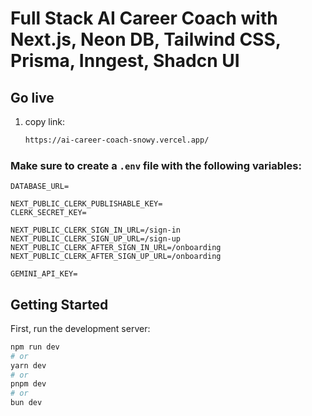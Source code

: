 # Full Stack AI Career Coach with Next.js, Neon DB, Tailwind CSS, Prisma, Inngest, Shadcn UI


## Go live

1. copy link:

   ```bash
   https://ai-career-coach-snowy.vercel.app/

### Make sure to create a `.env` file with the following variables:

```
DATABASE_URL=

NEXT_PUBLIC_CLERK_PUBLISHABLE_KEY=
CLERK_SECRET_KEY=

NEXT_PUBLIC_CLERK_SIGN_IN_URL=/sign-in
NEXT_PUBLIC_CLERK_SIGN_UP_URL=/sign-up
NEXT_PUBLIC_CLERK_AFTER_SIGN_IN_URL=/onboarding
NEXT_PUBLIC_CLERK_AFTER_SIGN_UP_URL=/onboarding

GEMINI_API_KEY=
```

## Getting Started

First, run the development server:

```bash
npm run dev
# or
yarn dev
# or
pnpm dev
# or
bun dev
```
